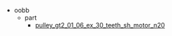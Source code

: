 * oobb
  * part
    * [pulley_gt2_01_06_ex_30_teeth_sh_motor_n20](oobb/part/pulley_gt2_01_06_ex_30_teeth_sh_motor_n20)
